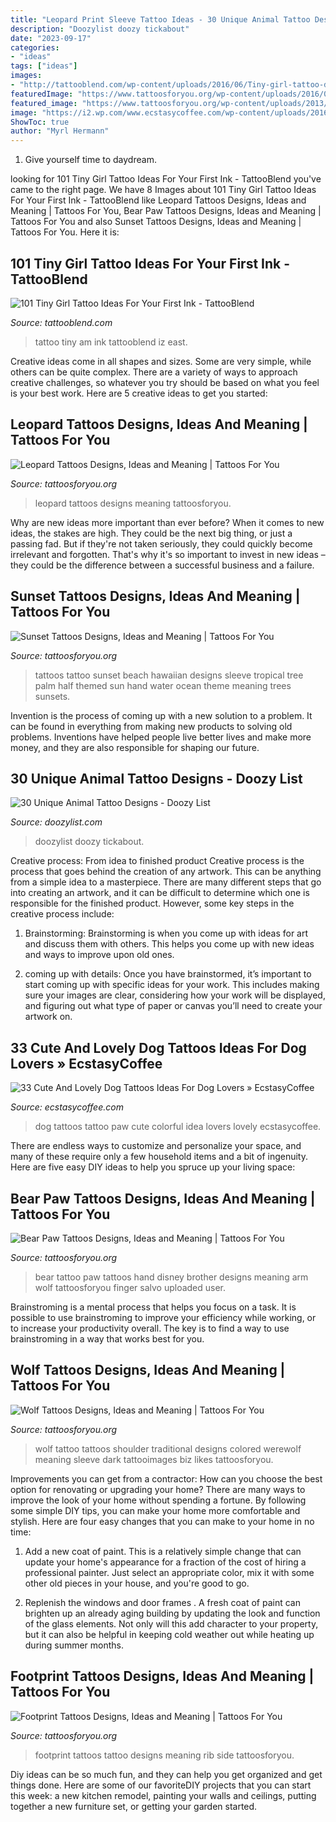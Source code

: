```yaml
---
title: "Leopard Print Sleeve Tattoo Ideas - 30 Unique Animal Tattoo Designs"
description: "Doozylist doozy tickabout"
date: "2023-09-17"
categories:
- "ideas"
tags: ["ideas"]
images:
- "http://tattooblend.com/wp-content/uploads/2016/06/Tiny-girl-tattoo-design-3.jpg"
featuredImage: "https://www.tattoosforyou.org/wp-content/uploads/2016/03/Sunset-Tattoos-Pictures.jpg"
featured_image: "https://www.tattoosforyou.org/wp-content/uploads/2013/11/Footprint-Tattoos-Designs.jpg"
image: "https://i2.wp.com/www.ecstasycoffee.com/wp-content/uploads/2016/09/Colorful-Dog-Paw-Print-Tattoo-Idea.jpg"
ShowToc: true
author: "Myrl Hermann"
---
```



1. Give yourself time to daydream.

	

		
looking for 101 Tiny Girl Tattoo Ideas For Your First Ink - TattooBlend you've came to the right page. We have 8 Images about 101 Tiny Girl Tattoo Ideas For Your First Ink - TattooBlend like Leopard Tattoos Designs, Ideas and Meaning | Tattoos For You, Bear Paw Tattoos Designs, Ideas and Meaning | Tattoos For You and also Sunset Tattoos Designs, Ideas and Meaning | Tattoos For You. Here it is:
		
    
## 101 Tiny Girl Tattoo Ideas For Your First Ink - TattooBlend

<img loading=lazy src="http://tattooblend.com/wp-content/uploads/2016/06/Tiny-girl-tattoo-design-3.jpg" onerror="this.onerror=null;this.src='https://tse2.mm.bing.net/th?id=OIP._wA3AJZ0brkKS-Mji86WPQHaJN&amp;pid=15.1';" alt="101 Tiny Girl Tattoo Ideas For Your First Ink - TattooBlend">

_Source: tattooblend.com_

>tattoo tiny am ink tattooblend iz east. 

	

Creative ideas come in all shapes and sizes. Some are very simple, while others can be quite complex. There are a variety of ways to approach creative challenges, so whatever you try should be based on what you feel is your best work. Here are 5 creative ideas to get you started: 

    
## Leopard Tattoos Designs, Ideas And Meaning | Tattoos For You

<img loading=lazy src="https://www.tattoosforyou.org/wp-content/uploads/2013/11/Leopard-Tattoos-Designs.jpg" onerror="this.onerror=null;this.src='https://tse3.mm.bing.net/th?id=OIP.pN0uiXtk8dsbZGVlIg0lnwHaJ4&amp;pid=15.1';" alt="Leopard Tattoos Designs, Ideas and Meaning | Tattoos For You">

_Source: tattoosforyou.org_

>leopard tattoos designs meaning tattoosforyou. 

	

Why are new ideas more important than ever before?
When it comes to new ideas, the stakes are high. They could be the next big thing, or just a passing fad. But if they're not taken seriously, they could quickly become irrelevant and forgotten. That's why it's so important to invest in new ideas – they could be the difference between a successful business and a failure.

    
## Sunset Tattoos Designs, Ideas And Meaning | Tattoos For You

<img loading=lazy src="https://www.tattoosforyou.org/wp-content/uploads/2016/03/Sunset-Tattoos-Pictures.jpg" onerror="this.onerror=null;this.src='https://tse4.mm.bing.net/th?id=OIP.nk0Va-fBOQ1wvprVVHkgggHaJ6&amp;pid=15.1';" alt="Sunset Tattoos Designs, Ideas and Meaning | Tattoos For You">

_Source: tattoosforyou.org_

>tattoos tattoo sunset beach hawaiian designs sleeve tropical tree palm half themed sun hand water ocean theme meaning trees sunsets. 

	

Invention is the process of coming up with a new solution to a problem. It can be found in everything from making new products to solving old problems. Inventions have helped people live better lives and make more money, and they are also responsible for shaping our future.

    
## 30 Unique Animal Tattoo Designs - Doozy List

<img loading=lazy src="https://www.doozylist.com/wp-content/uploads/2017/08/Small-Lion-Tattoo.jpg" onerror="this.onerror=null;this.src='https://tse2.mm.bing.net/th?id=OIP.2JYzucvoAz3dOV7zX_mHWAHaLV&amp;pid=15.1';" alt="30 Unique Animal Tattoo Designs - Doozy List">

_Source: doozylist.com_

>doozylist doozy tickabout. 

	

Creative process: From idea to finished product
Creative process is the process that goes behind the creation of any artwork. This can be anything from a simple idea to a masterpiece. There are many different steps that go into creating an artwork, and it can be difficult to determine which one is responsible for the finished product. However, some key steps in the creative process include:
1. Brainstorming: Brainstorming is when you come up with ideas for art and discuss them with others. This helps you come up with new ideas and ways to improve upon old ones.

2. coming up with details: Once you have brainstormed, it’s important to start coming up with specific ideas for your work. This includes making sure your images are clear, considering how your work will be displayed, and figuring out what type of paper or canvas you’ll need to create your artwork on.

    
## 33 Cute And Lovely Dog Tattoos Ideas For Dog Lovers » EcstasyCoffee

<img loading=lazy src="https://i2.wp.com/www.ecstasycoffee.com/wp-content/uploads/2016/09/Colorful-Dog-Paw-Print-Tattoo-Idea.jpg" onerror="this.onerror=null;this.src='https://tse1.mm.bing.net/th?id=OIP.Eogp9FkeB0MoN38vRWFpDgAAAA&amp;pid=15.1';" alt="33 Cute And Lovely Dog Tattoos Ideas For Dog Lovers » EcstasyCoffee">

_Source: ecstasycoffee.com_

>dog tattoos tattoo paw cute colorful idea lovers lovely ecstasycoffee. 

	

There are endless ways to customize and personalize your space, and many of these require only a few household items and a bit of ingenuity. Here are five easy DIY ideas to help you spruce up your living space: 

    
## Bear Paw Tattoos Designs, Ideas And Meaning | Tattoos For You

<img loading=lazy src="https://www.tattoosforyou.org/wp-content/uploads/2016/03/Bear-Paw-Tattoo-on-Hand.jpg" onerror="this.onerror=null;this.src='https://tse3.mm.bing.net/th?id=OIP.NAaoSeY4SJKdE8LaAWKnngHaJ4&amp;pid=15.1';" alt="Bear Paw Tattoos Designs, Ideas and Meaning | Tattoos For You">

_Source: tattoosforyou.org_

>bear tattoo paw tattoos hand disney brother designs meaning arm wolf tattoosforyou finger salvo uploaded user. 

	

Brainstroming is a mental process that helps you focus on a task. It is possible to use brainstroming to improve your efficiency while working, or to increase your productivity overall. The key is to find a way to use brainstroming in a way that works best for you.

    
## Wolf Tattoos Designs, Ideas And Meaning | Tattoos For You

<img loading=lazy src="http://www.tattoosforyou.org/wp-content/uploads/2013/09/Traditional-Wolf-Tattoo1.jpg" onerror="this.onerror=null;this.src='https://tse1.mm.bing.net/th?id=OIP.Je8nuEuh5GiEd1rxJ44HzwHaLg&amp;pid=15.1';" alt="Wolf Tattoos Designs, Ideas and Meaning | Tattoos For You">

_Source: tattoosforyou.org_

>wolf tattoo tattoos shoulder traditional designs colored werewolf meaning sleeve dark tattooimages biz likes tattoosforyou. 

	

Improvements you can get from a contractor: How can you choose the best option for renovating or upgrading your home?
There are many ways to improve the look of your home without spending a fortune. By following some simple DIY tips, you can make your home more comfortable and stylish. Here are four easy changes that you can make to your home in no time:
1. Add a new coat of paint. This is a relatively simple change that can update your home's appearance for a fraction of the cost of hiring a professional painter. Just select an appropriate color, mix it with some other old pieces in your house, and you're good to go.

2. Replenish the windows and door frames . A fresh coat of paint can brighten up an already aging building by updating the look and function of the glass elements. Not only will this add character to your property, but it can also be helpful in keeping cold weather out while heating up during summer months.


    
## Footprint Tattoos Designs, Ideas And Meaning | Tattoos For You

<img loading=lazy src="https://www.tattoosforyou.org/wp-content/uploads/2013/11/Footprint-Tattoos-Designs.jpg" onerror="this.onerror=null;this.src='https://tse2.mm.bing.net/th?id=OIP.t879iM8AML7ROoxVsA8CDgHaJ3&amp;pid=15.1';" alt="Footprint Tattoos Designs, Ideas and Meaning | Tattoos For You">

_Source: tattoosforyou.org_

>footprint tattoos tattoo designs meaning rib side tattoosforyou. 

	

Diy ideas can be so much fun, and they can help you get organized and get things done. Here are some of our favoriteDIY projects that you can start this week: a new kitchen remodel, painting your walls and ceilings, putting together a new furniture set, or getting your garden started.

